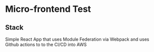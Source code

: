 # Micro-frontend Test

## Stack

Simple React App that uses Module Federation via Webpack and uses Github actions to to the CI/CD into AWS
